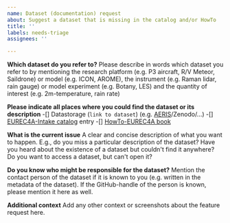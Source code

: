 ```yaml
---
name: Dataset (documentation) request
about: Suggest a dataset that is missing in the catalog and/or HowTo
title: ''
labels: needs-triage
assignees: ''

---
```


<!--Please use this issue template if you like to create a request for a dataset that is currently missing from the data storage and/or the eurec4a-intake catalog and/or the HowTo-EUREC4A book.-->

**Which dataset do you refer to?**
Please describe in words which dataset you refer to by mentioning the research platform (e.g. P3 aircraft, R/V Meteor, Saildrone) or model (e.g. ICON, AROME), the instrument (e.g. Raman lidar, rain gauge) or model experiment (e.g. Botany, LES) and the quantity of interest (e.g. 2m-temperature, rain rate)

**Please indicate all places where you could find the dataset or its description**
-[] Datastorage (`link to dataset`) (e.g. [AERIS](https://observations.ipsl.fr/aeris/eurec4a-data/)/Zenodo/...)
-[] [EUREC4A-Intake catalog](https://github.com/eurec4a/eurec4a-intake) entry
-[] [HowTo-EUREC4A book](https://howto.eurec4a.eu)

**What is the current issue**
A clear and concise description of what you want to happen. E.g., do you miss a particular description of the dataset? Have you heard about the existence of a dataset but couldn't find it anywhere? Do you want to access a dataset, but can't open it?

**Do you know who might be responsible for the dataset?**
Mention the contact person of the dataset if it is known to you (e.g. written in the metadata of the dataset). If the GitHub-handle of the person is known, please mention it here as well.

**Additional context**
Add any other context or screenshots about the feature request here.
